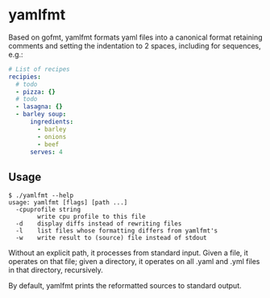 # yamlfmt

Based on gofmt, yamlfmt formats yaml files into a canonical format
retaining comments and setting the indentation to 2 spaces, including
for sequences, e.g.:

``` yaml
# List of recipes
recipies:
  # todo
  - pizza: {}
  # todo
  - lasagna: {}
  - barley soup:
      ingredients:
        - barley
        - onions
        - beef
      serves: 4
```

## Usage

    $ ./yamlfmt --help
    usage: yamlfmt [flags] [path ...]
      -cpuprofile string
            write cpu profile to this file
      -d    display diffs instead of rewriting files
      -l    list files whose formatting differs from yamlfmt's
      -w    write result to (source) file instead of stdout

Without an explicit path, it processes from standard input. Given a
file, it operates on that file; given a directory, it operates on all
.yaml and .yml files in that directory, recursively.

By default, yamlfmt prints the reformatted sources to standard output.
